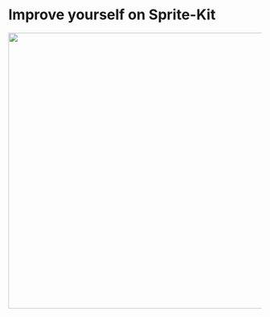 # Improve yourself on Sprite-Kit


<img src="https://user-images.githubusercontent.com/87249316/225945350-f9e113ee-034c-4156-b41e-a78492de76a8.png" width="600" height="550"> 
